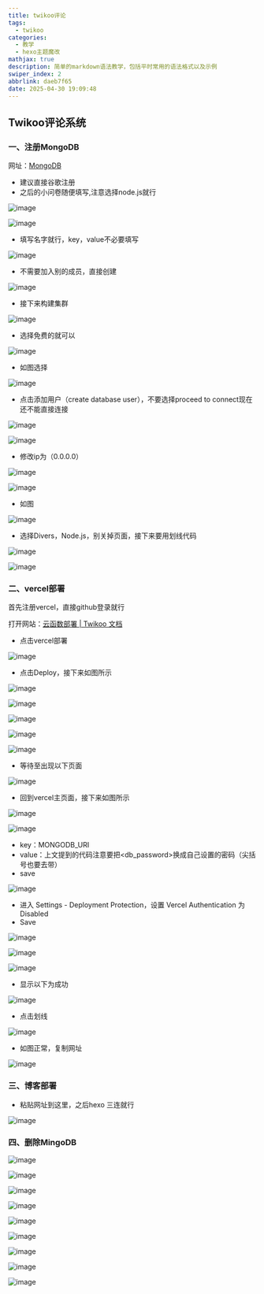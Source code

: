 ```yaml
---
title: twikoo评论
tags:
  - twikoo
categories:
  - 教学
  - hexo主题魔改
mathjax: true
description: 简单的markdown语法教学，包括平时常用的语法格式以及示例
swiper_index: 2
abbrlink: daeb7f65
date: 2025-04-30 19:09:48
---
```

## Twikoo评论系统

### 一、注册MongoDB

网址：[MongoDB](https://www.mongodb.com/cloud/atlas/register)

- 建议直接谷歌注册
- 之后的小问卷随便填写,注意选择node.js就行

![image](https://moshiqiqian.github.io/picx-images-hosting/image.6f0vzgtdw5.webp)



![image](https://moshiqiqian.github.io/picx-images-hosting/image.7egzcmyhul.webp)


- 填写名字就行，key，value不必要填写

![image](https://moshiqiqian.github.io/picx-images-hosting/image.45hvfzbj4r.webp)

- 不需要加入别的成员，直接创建

![image](https://moshiqiqian.github.io/picx-images-hosting/image.1e8t7wq4s4.webp)

- 接下来构建集群

![image](https://moshiqiqian.github.io/picx-images-hosting/image.3nrtrec979.webp)

- 选择免费的就可以

![image](https://moshiqiqian.github.io/picx-images-hosting/image.5xauavxeqz.webp)

- 如图选择

![image](https://moshiqiqian.github.io/picx-images-hosting/image.6t7bqc83t2.webp)

- 点击添加用户（create database user），不要选择proceed to connect现在还不能直接连接

![image](https://moshiqiqian.github.io/picx-images-hosting/image.8hgonj07v5.webp)

![image](https://moshiqiqian.github.io/picx-images-hosting/image.8hgonj0wgr.webp)

- 修改ip为（0.0.0.0）

![image](https://moshiqiqian.github.io/picx-images-hosting/image.77drh7l0fh.webp)   

![image](https://moshiqiqian.github.io/picx-images-hosting/image.6pnpsmnuiv.webp)

- 如图

![image](https://moshiqiqian.github.io/picx-images-hosting/image.b93x171de.webp)

- 选择Divers，Node.js，别关掉页面，接下来要用划线代码

![image](https://moshiqiqian.github.io/picx-images-hosting/image.b93x171de.webp)

![image](https://moshiqiqian.github.io/picx-images-hosting/image.99tk59r8ac.webp)

### 二、vercel部署

首先注册vercel，直接github登录就行

打开网站：[云函数部署 | Twikoo 文档](https://twikoo.js.org/backend.html#vercel-部署)

- 点击vercel部署

![image](https://moshiqiqian.github.io/picx-images-hosting/image.7phza6ryp.webp)

- 点击Deploy，接下来如图所示

![image](https://moshiqiqian.github.io/picx-images-hosting/image.9dd62yb7sm.webp)

![image](https://moshiqiqian.github.io/picx-images-hosting/image.7w71177goi.webp)

![image](https://moshiqiqian.github.io/picx-images-hosting/image.77drh6k9xc.webp)

![image](https://moshiqiqian.github.io/picx-images-hosting/image.77drh6k9xc.webp)

![image](https://moshiqiqian.github.io/picx-images-hosting/image.9dd62yenek.webp)

- 等待至出现以下页面

![image](https://moshiqiqian.github.io/picx-images-hosting/image.99tk58tx88.webp)

- 回到vercel主页面，接下来如图所示

![image](https://moshiqiqian.github.io/picx-images-hosting/image.86tuucysub.webp)

![image](https://moshiqiqian.github.io/picx-images-hosting/image.8adgs2s127.webp)

- key：MONGODB_URI
- value：上文提到的代码注意要把<db_password>换成自己设置的密码（尖括号也要去带）
- save

![image](https://moshiqiqian.github.io/picx-images-hosting/image.8s3ignu2il.webp)

- 进入 Settings - Deployment Protection，设置 Vercel Authentication 为 Disabled
- Save

![image](https://moshiqiqian.github.io/picx-images-hosting/image.pfjnvm8e8.webp)

![image](https://moshiqiqian.github.io/picx-images-hosting/image.60ug8l8nbq.webp)

![image](https://moshiqiqian.github.io/picx-images-hosting/image.1vyuwhbvfc.webp)

- 显示以下为成功

![image](https://moshiqiqian.github.io/picx-images-hosting/image.b93x0fd2n.webp)

- 点击划线

![image](https://moshiqiqian.github.io/picx-images-hosting/image.3yenkjbhcn.webp)

- 如图正常，复制网址

![image](https://moshiqiqian.github.io/picx-images-hosting/image.lvxq5v14e.webp)

### 三、博客部署

- 粘贴网址到这里，之后hexo 三连就行

![image](https://moshiqiqian.github.io/picx-images-hosting/image.2yyk7d9ahk.webp)




### 四、删除MingoDB

![image](https://moshiqiqian.github.io/picx-images-hosting/image.4qrj29sw22.webp)

![image](https://moshiqiqian.github.io/picx-images-hosting/image.5mo0hq367n.webp)

![image](https://moshiqiqian.github.io/picx-images-hosting/image.5tr8d5pp6j.webp)

![image](https://moshiqiqian.github.io/picx-images-hosting/image.6m43uw6ur4.webp)

![image](https://moshiqiqian.github.io/picx-images-hosting/image.3d4zy8jpmu.webp)

![image](https://moshiqiqian.github.io/picx-images-hosting/image.8dx2psqymg.webp)

![image](https://moshiqiqian.github.io/picx-images-hosting/image.4g4p94gmb7.webp)

![image](https://moshiqiqian.github.io/picx-images-hosting/image.5tr8d5s0bz.webp)

![image](https://moshiqiqian.github.io/picx-images-hosting/image.1zigu7ae5k.webp)